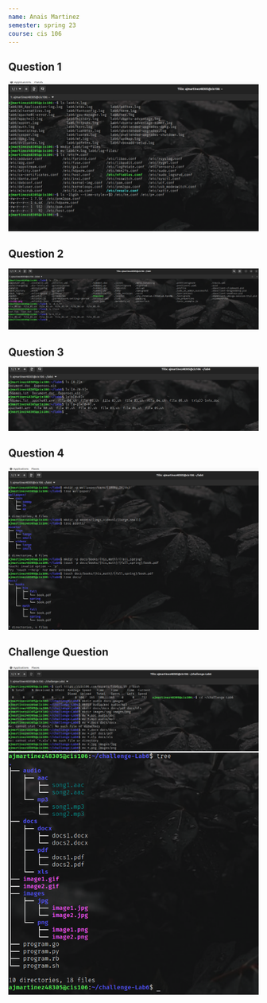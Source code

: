 ```yaml
---
name: Anais Martinez
semester: spring 23
course: cis 106
---
```


## Question 1

![q1.1](q1.1.png)

## Question 2

![q2.1](q2.1.png)

## Question 3

![q3.1](q3.1.png)

## Question 4

![q4.1](q4.1.png)

## Challenge Question

![challengep1.1](challengep1.1.png)<br>
![challengep1.2](challengep1.2.png)<br>
